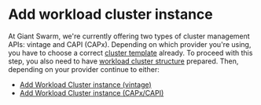 # Add workload cluster instance

At Giant Swarm, we're currently offering two types of cluster management APIs: vintage and CAPI (CAPx). Depending on
which provider you're using, you have to choose a correct [cluster template](./add_wc_template.md) already. To proceed
with this step, you also need to have [workload cluster structure](./add_wc_structure.md) prepared. Then, depending
on your provider continue to either:

- [Add Workload Cluster instance (vintage)](./add_wc_instance_vintage.md)
- [Add Workload Cluster instance (CAPx/CAPI)](./add_wc_instance_capi.md)
